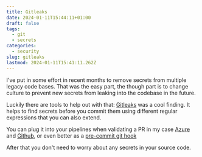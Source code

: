 ```yaml
---
title: Gitleaks
date: 2024-01-11T15:44:11+01:00
draft: false
tags:
  - git
  - secrets
categories:
  - security
slug: gitleaks
lastmod: 2024-01-11T15:41:11.262Z
---
```

I've put in some effort in recent months to remove secrets from multiple legacy code bases. That was the easy part, the though part is to change culture to prevent new secrets from leaking into the codebase in the future. 

Luckily there are tools to help out with that: [Gitleaks](https://github.com/gitleaks/gitleaks) was a cool finding. It helps to find secrets before you commit them using different regular expressions that you can also extend.

You can plug it into your pipelines when validating a PR in my case [Azure](https://marketplace.visualstudio.com/items?itemName=Foxholenl.Gitleaks) and [Github](https://github.com/marketplace/actions/gitleaks), or even better as a [pre-commit git hook](https://github.com/gitleaks/gitleaks/blob/master/.pre-commit-hooks.yaml) 

After that you don't need to worry about any secrets in your source code.
